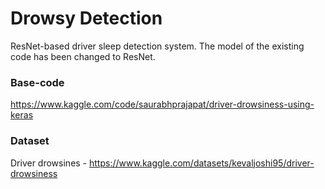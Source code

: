 # Drowsy Detection

ResNet-based driver sleep detection system.
The model of the existing code has been changed to ResNet.

### Base-code
https://www.kaggle.com/code/saurabhprajapat/driver-drowsiness-using-keras

### Dataset
Driver drowsines - https://www.kaggle.com/datasets/kevaljoshi95/driver-drowsiness

